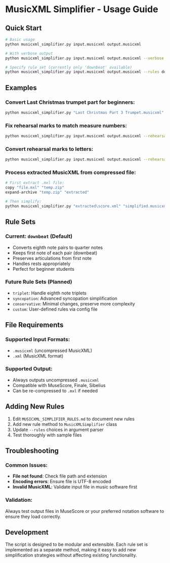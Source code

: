 # MusicXML Simplifier - Usage Guide

## Quick Start

```bash
# Basic usage
python musicxml_simplifier.py input.musicxml output.musicxml

# With verbose output
python musicxml_simplifier.py input.musicxml output.musicxml --verbose

# Specify rule set (currently only 'downbeat' available)
python musicxml_simplifier.py input.musicxml output.musicxml --rules downbeat
```

## Examples

### Convert Last Christmas trumpet part for beginners:
```bash
python musicxml_simplifier.py "Last Christmas Part 3 Trumpet.musicxml" "Last Christmas Part 3 Trumpet-Simple.musicxml"
```

### Fix rehearsal marks to match measure numbers:
```bash
python musicxml_simplifier.py input.musicxml output.musicxml --rehearsal measure_numbers
```

### Convert rehearsal marks to letters:
```bash
python musicxml_simplifier.py input.musicxml output.musicxml --rehearsal letters
```

### Process extracted MusicXML from compressed file:
```bash
# First extract .mxl file:
copy "file.mxl" "temp.zip"
expand-archive "temp.zip" "extracted"

# Then simplify:
python musicxml_simplifier.py "extracted\score.xml" "simplified.musicxml"
```

## Rule Sets

### Current: `downbeat` (Default)
- Converts eighth note pairs to quarter notes
- Keeps first note of each pair (downbeat)
- Preserves articulations from first note
- Handles rests appropriately
- Perfect for beginner students

### Future Rule Sets (Planned)
- `triplet`: Handle eighth note triplets
- `syncopation`: Advanced syncopation simplification  
- `conservative`: Minimal changes, preserve more complexity
- `custom`: User-defined rules via config file

## File Requirements

### Supported Input Formats:
- `.musicxml` (uncompressed MusicXML)
- `.xml` (MusicXML format)

### Supported Output:
- Always outputs uncompressed `.musicxml`
- Compatible with MuseScore, Finale, Sibelius
- Can be re-compressed to `.mxl` if needed

## Adding New Rules

1. Edit `MUSICXML_SIMPLIFIER_RULES.md` to document new rules
2. Add new rule method to `MusicXMLSimplifier` class
3. Update `--rules` choices in argument parser
4. Test thoroughly with sample files

## Troubleshooting

### Common Issues:
- **File not found**: Check file path and extension
- **Encoding errors**: Ensure file is UTF-8 encoded
- **Invalid MusicXML**: Validate input file in music software first

### Validation:
Always test output files in MuseScore or your preferred notation software to ensure they load correctly.

## Development

The script is designed to be modular and extensible. Each rule set is implemented as a separate method, making it easy to add new simplification strategies without affecting existing functionality.
